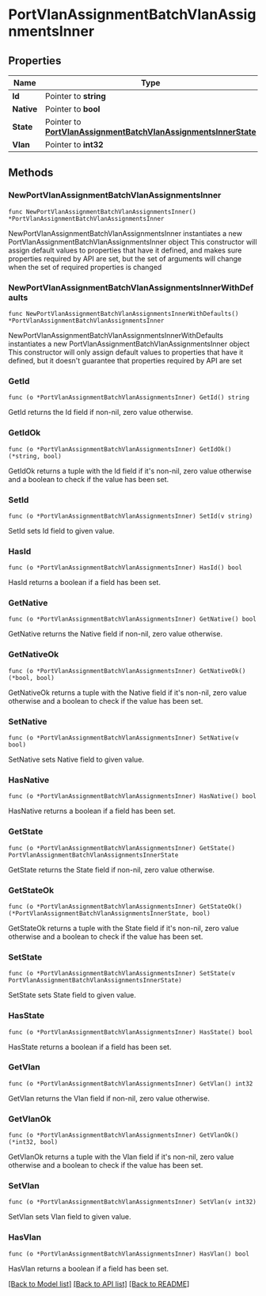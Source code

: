 # PortVlanAssignmentBatchVlanAssignmentsInner

## Properties

Name | Type | Description | Notes
------------ | ------------- | ------------- | -------------
**Id** | Pointer to **string** |  | [optional] 
**Native** | Pointer to **bool** |  | [optional] 
**State** | Pointer to [**PortVlanAssignmentBatchVlanAssignmentsInnerState**](PortVlanAssignmentBatchVlanAssignmentsInnerState.md) |  | [optional] 
**Vlan** | Pointer to **int32** |  | [optional] 

## Methods

### NewPortVlanAssignmentBatchVlanAssignmentsInner

`func NewPortVlanAssignmentBatchVlanAssignmentsInner() *PortVlanAssignmentBatchVlanAssignmentsInner`

NewPortVlanAssignmentBatchVlanAssignmentsInner instantiates a new PortVlanAssignmentBatchVlanAssignmentsInner object
This constructor will assign default values to properties that have it defined,
and makes sure properties required by API are set, but the set of arguments
will change when the set of required properties is changed

### NewPortVlanAssignmentBatchVlanAssignmentsInnerWithDefaults

`func NewPortVlanAssignmentBatchVlanAssignmentsInnerWithDefaults() *PortVlanAssignmentBatchVlanAssignmentsInner`

NewPortVlanAssignmentBatchVlanAssignmentsInnerWithDefaults instantiates a new PortVlanAssignmentBatchVlanAssignmentsInner object
This constructor will only assign default values to properties that have it defined,
but it doesn't guarantee that properties required by API are set

### GetId

`func (o *PortVlanAssignmentBatchVlanAssignmentsInner) GetId() string`

GetId returns the Id field if non-nil, zero value otherwise.

### GetIdOk

`func (o *PortVlanAssignmentBatchVlanAssignmentsInner) GetIdOk() (*string, bool)`

GetIdOk returns a tuple with the Id field if it's non-nil, zero value otherwise
and a boolean to check if the value has been set.

### SetId

`func (o *PortVlanAssignmentBatchVlanAssignmentsInner) SetId(v string)`

SetId sets Id field to given value.

### HasId

`func (o *PortVlanAssignmentBatchVlanAssignmentsInner) HasId() bool`

HasId returns a boolean if a field has been set.

### GetNative

`func (o *PortVlanAssignmentBatchVlanAssignmentsInner) GetNative() bool`

GetNative returns the Native field if non-nil, zero value otherwise.

### GetNativeOk

`func (o *PortVlanAssignmentBatchVlanAssignmentsInner) GetNativeOk() (*bool, bool)`

GetNativeOk returns a tuple with the Native field if it's non-nil, zero value otherwise
and a boolean to check if the value has been set.

### SetNative

`func (o *PortVlanAssignmentBatchVlanAssignmentsInner) SetNative(v bool)`

SetNative sets Native field to given value.

### HasNative

`func (o *PortVlanAssignmentBatchVlanAssignmentsInner) HasNative() bool`

HasNative returns a boolean if a field has been set.

### GetState

`func (o *PortVlanAssignmentBatchVlanAssignmentsInner) GetState() PortVlanAssignmentBatchVlanAssignmentsInnerState`

GetState returns the State field if non-nil, zero value otherwise.

### GetStateOk

`func (o *PortVlanAssignmentBatchVlanAssignmentsInner) GetStateOk() (*PortVlanAssignmentBatchVlanAssignmentsInnerState, bool)`

GetStateOk returns a tuple with the State field if it's non-nil, zero value otherwise
and a boolean to check if the value has been set.

### SetState

`func (o *PortVlanAssignmentBatchVlanAssignmentsInner) SetState(v PortVlanAssignmentBatchVlanAssignmentsInnerState)`

SetState sets State field to given value.

### HasState

`func (o *PortVlanAssignmentBatchVlanAssignmentsInner) HasState() bool`

HasState returns a boolean if a field has been set.

### GetVlan

`func (o *PortVlanAssignmentBatchVlanAssignmentsInner) GetVlan() int32`

GetVlan returns the Vlan field if non-nil, zero value otherwise.

### GetVlanOk

`func (o *PortVlanAssignmentBatchVlanAssignmentsInner) GetVlanOk() (*int32, bool)`

GetVlanOk returns a tuple with the Vlan field if it's non-nil, zero value otherwise
and a boolean to check if the value has been set.

### SetVlan

`func (o *PortVlanAssignmentBatchVlanAssignmentsInner) SetVlan(v int32)`

SetVlan sets Vlan field to given value.

### HasVlan

`func (o *PortVlanAssignmentBatchVlanAssignmentsInner) HasVlan() bool`

HasVlan returns a boolean if a field has been set.


[[Back to Model list]](../README.md#documentation-for-models) [[Back to API list]](../README.md#documentation-for-api-endpoints) [[Back to README]](../README.md)


